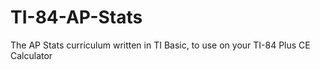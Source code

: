 # TI-84-AP-Stats
The AP Stats curriculum written in TI Basic, to use on your TI-84 Plus CE Calculator
